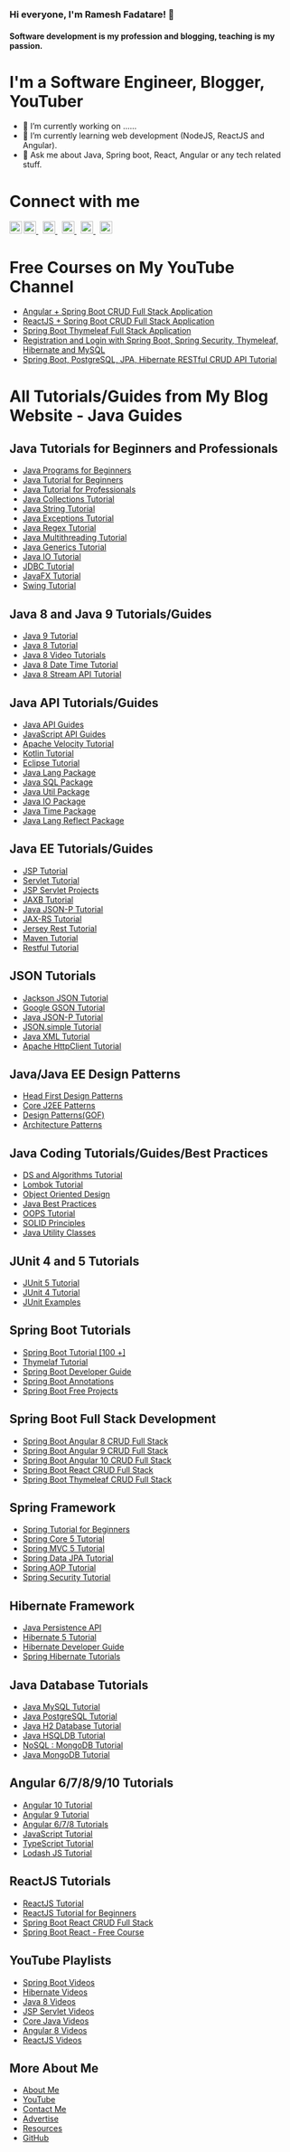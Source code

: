 ### Hi everyone, I'm Ramesh Fadatare! 👋

#### Software development is my profession and blogging, teaching is my passion.

<!--
**RameshMF/RameshMF** is a ✨ _special_ ✨ repository because its `README.md` (this file) appears on your GitHub profile.

Here are some ideas to get you started:

- 🔭 I’m currently working on ...
- 🌱 I’m currently learning ...
- 👯 I’m looking to collaborate on ...
- 🤔 I’m looking for help with ...
- 💬 Ask me about ...
- 📫 How to reach me: ...
- 😄 Pronouns: ...
- ⚡ Fun fact: ...
-->

# I'm a Software Engineer, Blogger, YouTuber
- 🔭 I’m currently working on ...... 
- 🌱 I’m currently learning web development (NodeJS, ReactJS and Angular).
- 💬 Ask me about Java, Spring boot, React, Angular or any tech related stuff.


# Connect with me
<a href="https://twitter.com/FadatareRamesh" rel="nofollow">
  <img alt="Ramesh's Twitter" width="22px" src="https://camo.githubusercontent.com/eacc870029bca30353239d9d629076ba4c18de75/68747470733a2f2f63646e2e6a7364656c6976722e6e65742f6e706d2f73696d706c652d69636f6e734076332f69636f6e732f747769747465722e737667" data-canonical-src="https://cdn.jsdelivr.net/npm/simple-icons@v3/icons/twitter.svg" style="max-width:100%;">
</a> &nbsp;
<a href="https://www.youtube.com/c/javaguides" rel="nofollow">
    <img align="left" alt="codeSTACKr | YouTube" width="22px" src="https://camo.githubusercontent.com/33faa4fa48fe28c11ace1986cc89bb01824a04a4/68747470733a2f2f63646e2e6a7364656c6976722e6e65742f6e706d2f73696d706c652d69636f6e734076332f69636f6e732f796f75747562652e737667" data-canonical-src="https://cdn.jsdelivr.net/npm/simple-icons@v3/icons/youtube.svg" style="max-width:100%;">
</a>
<a href="https://www.linkedin.com/in/ramesh-fadatare-21703464" rel="nofollow">
  <img alt="Ramesh's Linkdein" width="22px" src="https://camo.githubusercontent.com/b65faae8871ebbdb99790f2644ea7f3c89800b0c/68747470733a2f2f63646e2e6a7364656c6976722e6e65742f6e706d2f73696d706c652d69636f6e734076332f69636f6e732f6c696e6b6564696e2e737667" data-canonical-src="https://cdn.jsdelivr.net/npm/simple-icons@v3/icons/linkedin.svg" style="max-width:100%;">
</a> &nbsp;
<a href="https://stackoverflow.com/users/7430105/ramesh-fadatare" rel="nofollow">
  <img alt="Ramesh's StackOverflow" width="22px" src="https://camo.githubusercontent.com/65af9fc470293401135dba50a1fdd821be90cfc3/68747470733a2f2f63646e2e6a7364656c6976722e6e65742f6e706d2f73696d706c652d69636f6e734076332f69636f6e732f737461636b6f766572666c6f772e737667" data-canonical-src="https://cdn.jsdelivr.net/npm/simple-icons@v3/icons/stackoverflow.svg" style="max-width:100%;">
</a> &nbsp;
<a href="https://www.facebook.com/javatechnology" rel="nofollow">
  <img alt="Ramesh's Facebook" width="22px" src="https://camo.githubusercontent.com/cf4f8d2d15be36d8d350ce33929ef131091abc78/68747470733a2f2f63646e2e6a7364656c6976722e6e65742f6e706d2f73696d706c652d69636f6e734076332f69636f6e732f66616365626f6f6b2e737667" data-canonical-src="https://cdn.jsdelivr.net/npm/simple-icons@v3/icons/facebook.svg" style="max-width:100%;">
</a>  &nbsp;
<a href="https://www.instagram.com/rameshfadatare/" rel="nofollow">
  <img alt="Ramesh's Instagram" width="22px" src="https://camo.githubusercontent.com/8ea1156d8ac160172cbef7a54a19bad16a73ebe4/68747470733a2f2f63646e2e6a7364656c6976722e6e65742f6e706d2f73696d706c652d69636f6e734076332f69636f6e732f696e7374616772616d2e737667" data-canonical-src="https://cdn.jsdelivr.net/npm/simple-icons@v3/icons/instagram.svg" style="max-width:100%;">
</a>

# Free Courses on My YouTube Channel
* <a href="https://www.youtube.com/playlist?list=PLGRDMO4rOGcNzi3CpBWsCdQSzbjdWWy-f" target="_blank">Angular + Spring Boot CRUD Full Stack Application </a>
* <a href="https://www.youtube.com/playlist?list=PLGRDMO4rOGcNLnW1L2vgsExTBg-VPoZHr" target="_blank">ReactJS + Spring Boot CRUD Full Stack Application </a>
* <a href="https://www.youtube.com/playlist?list=PLGRDMO4rOGcM7B0TsM_-2efML7LAOriWV" target="_blank">Spring Boot Thymeleaf Full Stack Application </a>
* <a href="https://youtu.be/Hk70e7KR290" target="_blank">Registration and Login with Spring Boot, Spring Security, Thymeleaf, Hibernate and MySQL</a>
* <a href="https://youtu.be/eWbGV3LLwVQ" target="_blank">Spring Boot, PostgreSQL, JPA, Hibernate RESTful CRUD API Tutorial </a>

# All Tutorials/Guides from My Blog Website - Java Guides
## Java Tutorials for Beginners and Professionals
* <a href="https://www.javaguides.net/p/java-programs-for-beginners.html" target="_blank">Java Programs for Beginners</a>
* <a href="https://www.javaguides.net/p/java-tutorial-learn-java-programming.html" target="_blank">Java Tutorial for Beginners</a>
* <a href="https://www.javaguides.net/p/core-java-tutorial-for-experienced.html" target="_blank">Java Tutorial for Professionals</a>
* <a href="https://www.javaguides.net/p/java-collections-tutorial.html" target="_blank">Java Collections Tutorial</a>
* <a href="https://www.javaguides.net/p/java-string-api-guide.html" target="_blank">Java String Tutorial</a>
* <a href="https://www.javaguides.net/p/java-exception-handling-tutorial.html" target="_blank">Java Exceptions Tutorial</a>
* <a href="https://www.javaguides.net/2019/12/java-regex-tutorial-regular-expressions.html" target="_blank">Java Regex Tutorial</a>
* <a href="https://www.javaguides.net/p/java-multithreading-utorial.html" target="_blank">Java Multithreading Tutorial</a>
* <a href="https://www.javaguides.net/p/java-generics-tutorial.html" target="_blank">Java Generics Tutorial</a>
* <a href="https://www.javaguides.net/p/java-io-tutorial.html" target="_blank">Java IO Tutorial</a>
* <a href="https://www.javaguides.net/p/jdbc-tutorial.html" target="_blank">JDBC Tutorial</a>
* <a href="https://www.javaguides.net/p/javafx-tutorial.html" target="_blank">JavaFX Tutorial</a>
* <a href="https://www.javaguides.net/p/java-swing-tutorial.html" target="_blank">Swing Tutorial</a>

## Java 8 and Java 9 Tutorials/Guides
* <a href="https://www.javaguides.net/p/java-9-tutorial.html" target="_blank">Java 9 Tutorial</a>
* <a href="https://www.javaguides.net/p/java-8.html" target="_blank">Java 8 Tutorial</a>
* <a href="https://www.youtube.com/playlist?list=PLGRDMO4rOGcNXD2v76zM1nJybIwhBSwzZ" target="_blank">Java 8 Video Tutorials</a>
* <a href="https://www.javaguides.net/p/java-8-date-time-api-tutorial.html" target="_blank">Java 8 Date Time Tutorial</a>
* <a href="https://www.javaguides.net/p/java-8-stream-api-tutorial.html" target="_blank">Java 8 Stream API Tutorial</a>
## Java API Tutorials/Guides
* <a href="https://www.javaguides.net/p/java-api-guides-java-core-packages-api.html" target="_blank">Java API Guides</a>
* <a href="https://www.javaguides.net/p/javascript-api-guides.html" target="_blank">JavaScript API Guides</a>
* <a href="https://www.javaguides.net/2019/11/apache-velocity-tutorial.html" target="_blank">Apache Velocity Tutorial</a>
* <a href="https://www.javaguides.net/p/kotlin-tutorial.html" target="_blank">Kotlin Tutorial</a>
* <a href="https://www.javaguides.net/p/eclipse-tutorial.html" target="_blank">Eclipse Tutorial</a>
* <a href="https://www.javaguides.net/p/java-lang-package-tutorial.html" target="_blank">Java Lang Package</a>
* <a href="https://www.javaguides.net/p/java-sql-package-tutorial.html" target="_blank">Java SQL Package</a>
* <a href="https://www.javaguides.net/p/java-util-package-tutorial.html" target="_blank">Java Util Package</a>
* <a href="https://www.javaguides.net/p/java-io-package-tutorial.html" target="_blank">Java IO Package</a>
* <a href="https://www.javaguides.net/p/java-time-package-tutorial.html" target="_blank">Java Time Package</a>
* <a href="https://www.javaguides.net/p/java-lang-reflect-package-tutorial.html" target="_blank">Java Lang Reflect Package </a>
## Java EE Tutorials/Guides
* <a href="https://www.javaguides.net/p/jsp-tutorial.html" target="_blank">JSP Tutorial</a>
* <a href="https://www.javaguides.net/p/servlet-tutorial.html" target="_blank">Servlet Tutorial</a>
* <a href="https://www.javaguides.net/2019/06/jsp-servlet-projects-with-source-code-free-download.html" target="_blank">JSP Servlet Projects</a>
* <a href="https://www.javaguides.net/2018/10/jaxb-tutorial.html" target="_blank">JAXB Tutorial</a>
* <a href="https://www.javaguides.net/2019/07/java-json-processing-tutorial.html" target="_blank">Java JSON-P Tutorial</a>
* <a href="https://www.javaguides.net/2018/09/jax-rs-tutorial.html" target="_blank">JAX-RS Tutorial</a>
* <a href="https://www.javaguides.net/p/jersey-rest.html" target="_blank">Jersey Rest Tutorial</a>
* <a href="https://www.javaguides.net/p/maven.html" target="_blank">Maven Tutorial</a>
* <a href="https://www.javaguides.net/p/restful-tutorial.html" target="_blank">Restful Tutorial</a>

## JSON Tutorials
* <a href="https://www.javaguides.net/p/java-jackson-json-tutorial-with-examples.html" target="_blank">Jackson JSON Tutorial</a>
* <a href="https://www.javaguides.net/p/google-gson-tutorial.html" target="_blank">Google GSON Tutorial</a>
* <a href="https://www.javaguides.net/2019/07/java-json-processing-tutorial.html" target="_blank">Java JSON-P Tutorial</a>
* <a href="https://www.javaguides.net/2019/07/jsonsimple-tutorial-read-and-write-json-in-java.html" target="_blank">JSON.simple Tutorial</a>
* <a href="https://www.javaguides.net/p/java-xml-tutorial.html" target="_blank">Java XML Tutorial</a>
* <a href="https://www.javaguides.net/p/apache-httpclient-tutorial.html" target="_blank">Apache HttpClient Tutorial</a>
## Java/Java EE Design Patterns

* <a href="https://www.javaguides.net/search/label/Head%20First%20Design%20Patterns" target="_blank">Head First Design Patterns</a>
* <a href="https://www.javaguides.net/p/core-j2ee-patterns.html" target="_blank">Core J2EE Patterns</a>
* <a href="https://ramesh-java-design-patterns.blogspot.com/p/core.html" target="_blank">Design Patterns(GOF)</a>
* <a href="https://ramesh-java-design-patterns.blogspot.com/p/p-of-eaa.html" target="_blank">Architecture Patterns</a>

## Java Coding Tutorials/Guides/Best Practices
* <a href="https://www.javaguides.net/p/data-structures-and-algorithms-in-java.html" target="_blank">DS and Algorithms Tutorial</a>
* <a href="https://www.javaguides.net/p/project-lombok-tutorial.html" target="_blank">Lombok Tutorial</a>
* <a href="https://www.javaguides.net/p/object-oriented-design.html" target="_blank">Object Oriented Design</a>
* <a href="https://www.javaguides.net/p/java-best-practices.html" target="_blank">Java Best Practices</a>
* <a href="https://www.javaguides.net/p/object-oriented-design.html" target="_blank">OOPS Tutorial</a>
* <a href="https://www.javaguides.net/search/label/Object%20Oriented%20Design" target="_blank">SOLID Principles</a>
* <a href="https://www.javaguides.net/search/label/Utilities" target="_blank">Java Utility Classes</a>

## JUnit 4 and 5 Tutorials
* <a href="https://www.javaguides.net/p/junit-5.html" target="_blank">JUnit 5 Tutorial</a>
* <a href="https://www.javaguides.net/p/junit-4.html" target="_blank">JUnit 4 Tutorial</a>
* <a href="https://www.javaguides.net/search/label/JUnit%20Examples" target="_blank">JUnit Examples</a>
## Spring Boot Tutorials

* <a href="https://www.javaguides.net/p/spring-boot-tutorial.html" target="_blank">Spring Boot Tutorial [100 +]</a>
* <a href="https://www.javaguides.net/p/thymeleaf-tutorial.html" target="_blank">Thymelaf Tutorial</a>
* <a href="https://www.javaguides.net/p/spring-boot-developer-guide.html" target="_blank">Spring Boot Developer Guide</a>
* <a href="https://www.javaguides.net/2018/10/spring-boot-annotations.html" target="_blank">Spring Boot Annotations</a>
* <a href="https://www.javaguides.net/2018/10/free-open-source-projects-using-spring-boot.html" target="_blank">Spring Boot Free Projects</a>

## Spring Boot Full Stack Development
* <a href="https://www.javaguides.net/2019/06/spring-boot-angular-7-crud-example-tutorial.html" target="_blank">Spring Boot Angular 8 CRUD Full Stack</a>
* <a href="https://www.javaguides.net/2020/01/spring-boot-angular-9-crud-example-tutorial.html" target="_blank">Spring Boot Angular 9 CRUD Full Stack</a>
* <a href="https://www.javaguides.net/2020/07/spring-boot-angular-10-crud-example-tutorial.html" target="_blank">Spring Boot Angular 10 CRUD Full Stack</a>
* <a href="https://www.javaguides.net/2020/07/spring-boot-react-js-crud-example-tutorial.html" target="_blank">Spring Boot React CRUD Full Stack</a>
* <a href="https://www.javaguides.net/2020/05/spring-boot-thymeleaf-crud-database-real-time-project-part1.html" target="_blank">Spring Boot Thymeleaf CRUD Full Stack</a>

## Spring Framework
* <a href="https://www.javaguides.net/p/spring-tutorial-beginners-to-expert.html" target="_blank">Spring Tutorial for Beginners</a>
* <a href="https://www.javaguides.net/p/spring-core-tutorial.html" target="_blank">Spring Core 5 Tutorial</a>
* <a href="https://www.javaguides.net/p/spring-mvc-tutorial.html" target="_blank">Spring MVC 5 Tutorial</a>
* <a href="https://www.javaguides.net/p/spring-data-jpa-tutorial.html" target="_blank">Spring Data JPA Tutorial</a>
* <a href="https://www.javaguides.net/p/spring-aop-tutorial.html" target="_blank">Spring AOP Tutorial</a>
* <a href="https://www.javaguides.net/p/spring-security-tutorial.html" target="_blank">Spring Security Tutorial</a>

## Hibernate Framework
* <a href="https://www.javaguides.net/p/jpa-tutorial-java-persistence-api.html" target="_blank">Java Persistence API</a>
* <a href="https://www.javaguides.net/p/hibernate-tutorial.html" target="_blank">Hibernate 5 Tutorial</a>
* <a href="https://www.javaguides.net/p/hibernate-developer-guide.html" target="_blank">Hibernate Developer Guide</a>
* <a href="https://www.javaguides.net/p/spring-hibernate-tutorials-for-beginners.html" target="_blank">Spring Hibernate Tutorials</a>

## Java Database Tutorials
* <a href="https://www.javaguides.net/2019/07/java-database-connectivity-tutorial.html" target="_blank">Java MySQL Tutorial</a>
* <a href="https://www.javaguides.net/p/java-postgresql-tutorial.html" target="_blank">Java PostgreSQL Tutorial</a>
* <a href="https://www.javaguides.net/2019/08/java-h2-database-tutorial.html" target="_blank">Java H2 Database Tutorial</a>
* <a href="https://www.javaguides.net/2019/08/java-hsql-tutorial-create-read-update-delete-jdbc-examples.html" target="_blank">Java HSQLDB Tutorial</a>
* <a href="https://www.javaguides.net/p/mongodb-tutorial.html" target="_blank">NoSQL : MongoDB Tutorial</a>
* <a href="https://www.javaguides.net/p/java-mongodb-tutorial.html" target="_blank">Java MongoDB Tutorial</a>

## Angular 6/7/8/9/10 Tutorials
* <a href="https://www.javaguides.net/p/angular-10-tutorial.html" target="_blank">Angular 10 Tutorial</a>
* <a href="https://www.javaguides.net/p/angular-9-tutorial.html" target="_blank">Angular 9 Tutorial</a>
* <a href="https://www.javaguides.net/p/angular-8-tutorial-with-examples.html" target="_blank">Angular 6/7/8 Tutorials</a>
* <a href="https://www.javaguides.net/p/javascript-tutorial-with-examples.html" target="_blank">JavaScript Tutorial</a>
* <a href="https://www.javaguides.net/p/typescript-tutorial-with-examples.html" target="_blank">TypeScript Tutorial</a>
* <a href="https://www.javaguides.net/2019/06/lodash-js-tutorial-with-examples.html" target="_blank">Lodash JS Tutorial</a>
## ReactJS Tutorials
* <a href="https://www.javaguides.net/p/reactjs-tutorial.html" target="_blank">ReactJS Tutorial</a>
* <a href="https://www.javaguides.net/p/reactjs-tutorial-for-beginners.html" target="_blank">ReactJS Tutorial for Beginners</a>
* <a href="https://www.javaguides.net/2020/07/spring-boot-react-js-crud-example-tutorial.html" target="_blank">Spring Boot React CRUD Full Stack</a>
* <a href="https://www.youtube.com/playlist?list=PLGRDMO4rOGcNLnW1L2vgsExTBg-VPoZHr" target="_blank">Spring Boot React - Free Course</a>

## YouTube Playlists
* <a href="https://www.youtube.com/playlist?list=PLGRDMO4rOGcNSBOJOlrgQqGpIgo6_VZgR" target="_blank">Spring Boot Videos</a>
* <a href="https://www.youtube.com/playlist?list=PLGRDMO4rOGcMrHnQoSg3pK4PpxCV6pzmO" target="_blank">Hibernate Videos </a>
* <a href="https://www.youtube.com/playlist?list=PLGRDMO4rOGcNXD2v76zM1nJybIwhBSwzZ" target="_blank">Java 8 Videos</a>
* <a href="https://www.youtube.com/playlist?list=PLGRDMO4rOGcOjhFoLV2xOfRQqYjpSVhxt" target="_blank">JSP Servlet Videos</a>
* <a href="https://www.youtube.com/playlist?list=PLGRDMO4rOGcOlR-f9gaNlYZ6O3F_n6wIq" target="_blank">Core Java  Videos</a>
* <a href="https://www.youtube.com/playlist?list=PLGRDMO4rOGcPt1zTgO6RU5a78YbhwhYFX" target="_blank">Angular 8 Videos</a>
* <a href="https://www.youtube.com/playlist?list=PLGRDMO4rOGcMJUohBvf1Jj7DsxO2mgpLV" target="_blank">ReactJS Videos</a>

## More About Me
* <a href="https://www.javaguides.net/p/about-me.html" target="_blank">About Me</a>
* <a href="https://www.youtube.com/c/javaguides" target="_blank">YouTube</a>
* <a href="https://www.javaguides.net/p/contact-us.html" target="_blank">Contact Me</a>
* <a href="https://www.javaguides.net/p/advertise-with-javaguides.html" target="_blank">Advertise</a>
* <a href="https://www.javaguides.net/p/free-java-ebooks-guides-pdf-resources.html" target="_blank">Resources</a>
* <a href="https://github.com/RameshMF" target="_blank">GitHub</a>
